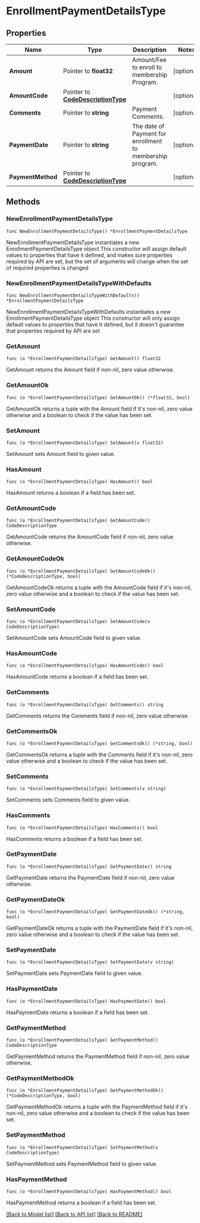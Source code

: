 # EnrollmentPaymentDetailsType

## Properties

Name | Type | Description | Notes
------------ | ------------- | ------------- | -------------
**Amount** | Pointer to **float32** | Amount/Fee to enroll to membership Program. | [optional] 
**AmountCode** | Pointer to [**CodeDescriptionType**](CodeDescriptionType.md) |  | [optional] 
**Comments** | Pointer to **string** | Payment Comments. | [optional] 
**PaymentDate** | Pointer to **string** | The date of Payment for enrollment to membership program. | [optional] 
**PaymentMethod** | Pointer to [**CodeDescriptionType**](CodeDescriptionType.md) |  | [optional] 

## Methods

### NewEnrollmentPaymentDetailsType

`func NewEnrollmentPaymentDetailsType() *EnrollmentPaymentDetailsType`

NewEnrollmentPaymentDetailsType instantiates a new EnrollmentPaymentDetailsType object
This constructor will assign default values to properties that have it defined,
and makes sure properties required by API are set, but the set of arguments
will change when the set of required properties is changed

### NewEnrollmentPaymentDetailsTypeWithDefaults

`func NewEnrollmentPaymentDetailsTypeWithDefaults() *EnrollmentPaymentDetailsType`

NewEnrollmentPaymentDetailsTypeWithDefaults instantiates a new EnrollmentPaymentDetailsType object
This constructor will only assign default values to properties that have it defined,
but it doesn't guarantee that properties required by API are set

### GetAmount

`func (o *EnrollmentPaymentDetailsType) GetAmount() float32`

GetAmount returns the Amount field if non-nil, zero value otherwise.

### GetAmountOk

`func (o *EnrollmentPaymentDetailsType) GetAmountOk() (*float32, bool)`

GetAmountOk returns a tuple with the Amount field if it's non-nil, zero value otherwise
and a boolean to check if the value has been set.

### SetAmount

`func (o *EnrollmentPaymentDetailsType) SetAmount(v float32)`

SetAmount sets Amount field to given value.

### HasAmount

`func (o *EnrollmentPaymentDetailsType) HasAmount() bool`

HasAmount returns a boolean if a field has been set.

### GetAmountCode

`func (o *EnrollmentPaymentDetailsType) GetAmountCode() CodeDescriptionType`

GetAmountCode returns the AmountCode field if non-nil, zero value otherwise.

### GetAmountCodeOk

`func (o *EnrollmentPaymentDetailsType) GetAmountCodeOk() (*CodeDescriptionType, bool)`

GetAmountCodeOk returns a tuple with the AmountCode field if it's non-nil, zero value otherwise
and a boolean to check if the value has been set.

### SetAmountCode

`func (o *EnrollmentPaymentDetailsType) SetAmountCode(v CodeDescriptionType)`

SetAmountCode sets AmountCode field to given value.

### HasAmountCode

`func (o *EnrollmentPaymentDetailsType) HasAmountCode() bool`

HasAmountCode returns a boolean if a field has been set.

### GetComments

`func (o *EnrollmentPaymentDetailsType) GetComments() string`

GetComments returns the Comments field if non-nil, zero value otherwise.

### GetCommentsOk

`func (o *EnrollmentPaymentDetailsType) GetCommentsOk() (*string, bool)`

GetCommentsOk returns a tuple with the Comments field if it's non-nil, zero value otherwise
and a boolean to check if the value has been set.

### SetComments

`func (o *EnrollmentPaymentDetailsType) SetComments(v string)`

SetComments sets Comments field to given value.

### HasComments

`func (o *EnrollmentPaymentDetailsType) HasComments() bool`

HasComments returns a boolean if a field has been set.

### GetPaymentDate

`func (o *EnrollmentPaymentDetailsType) GetPaymentDate() string`

GetPaymentDate returns the PaymentDate field if non-nil, zero value otherwise.

### GetPaymentDateOk

`func (o *EnrollmentPaymentDetailsType) GetPaymentDateOk() (*string, bool)`

GetPaymentDateOk returns a tuple with the PaymentDate field if it's non-nil, zero value otherwise
and a boolean to check if the value has been set.

### SetPaymentDate

`func (o *EnrollmentPaymentDetailsType) SetPaymentDate(v string)`

SetPaymentDate sets PaymentDate field to given value.

### HasPaymentDate

`func (o *EnrollmentPaymentDetailsType) HasPaymentDate() bool`

HasPaymentDate returns a boolean if a field has been set.

### GetPaymentMethod

`func (o *EnrollmentPaymentDetailsType) GetPaymentMethod() CodeDescriptionType`

GetPaymentMethod returns the PaymentMethod field if non-nil, zero value otherwise.

### GetPaymentMethodOk

`func (o *EnrollmentPaymentDetailsType) GetPaymentMethodOk() (*CodeDescriptionType, bool)`

GetPaymentMethodOk returns a tuple with the PaymentMethod field if it's non-nil, zero value otherwise
and a boolean to check if the value has been set.

### SetPaymentMethod

`func (o *EnrollmentPaymentDetailsType) SetPaymentMethod(v CodeDescriptionType)`

SetPaymentMethod sets PaymentMethod field to given value.

### HasPaymentMethod

`func (o *EnrollmentPaymentDetailsType) HasPaymentMethod() bool`

HasPaymentMethod returns a boolean if a field has been set.


[[Back to Model list]](../README.md#documentation-for-models) [[Back to API list]](../README.md#documentation-for-api-endpoints) [[Back to README]](../README.md)


